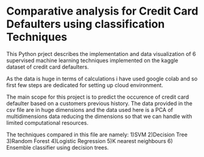 # Comparative analysis for Credit Card Defaulters using classification Techniques

This Python prject describes the implementation and data visualization of 6 supervised machine learning techniques implemented on the kaggle dataset of credit card defaulters.

As the data is huge in terms of calculations i have used google colab and so first few steps are dedicated for setting up cloud environment.

The main scope for this project is to predict the occurence of credit card defaulter based on a customers previous history.
The data provided in the csv file are in huge dimensions and the data used here is a PCA of multidimensions data reducing the dimensions so that we can handle with limited computational resources.

The techniques compared in this file are namely: 
1)SVM
2)Decision Tree
3)Random Forest
4)Logistic Regression
5)K nearest neighbours
6) Ensemble classifier using decision trees. 

